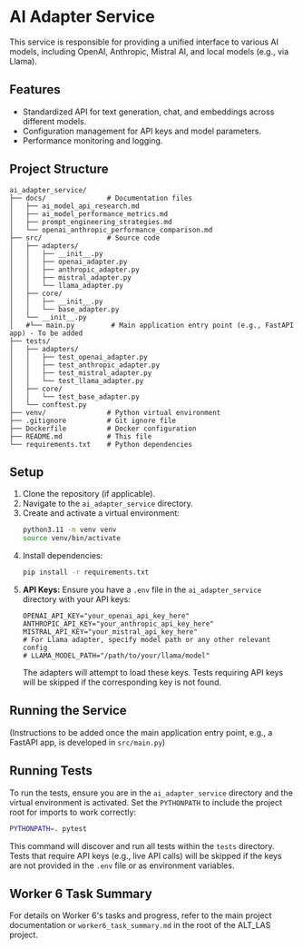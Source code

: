 # AI Adapter Service

This service is responsible for providing a unified interface to various AI models, including OpenAI, Anthropic, Mistral AI, and local models (e.g., via Llama).

## Features

-   Standardized API for text generation, chat, and embeddings across different models.
-   Configuration management for API keys and model parameters.
-   Performance monitoring and logging.

## Project Structure

```
ai_adapter_service/
├── docs/               # Documentation files
│   ├── ai_model_api_research.md
│   ├── ai_model_performance_metrics.md
│   ├── prompt_engineering_strategies.md
│   └── openai_anthropic_performance_comparison.md
├── src/                # Source code
│   ├── adapters/
│   │   ├── __init__.py
│   │   ├── openai_adapter.py
│   │   ├── anthropic_adapter.py
│   │   ├── mistral_adapter.py
│   │   └── llama_adapter.py
│   ├── core/
│   │   ├── __init__.py
│   │   └── base_adapter.py
│   └── __init__.py
│   #└── main.py         # Main application entry point (e.g., FastAPI app) - To be added
├── tests/
│   ├── adapters/
│   │   ├── test_openai_adapter.py
│   │   ├── test_anthropic_adapter.py
│   │   ├── test_mistral_adapter.py
│   │   └── test_llama_adapter.py
│   ├── core/
│   │   └── test_base_adapter.py
│   └── conftest.py
├── venv/               # Python virtual environment
├── .gitignore          # Git ignore file
├── Dockerfile          # Docker configuration
├── README.md           # This file
└── requirements.txt    # Python dependencies
```

## Setup

1.  Clone the repository (if applicable).
2.  Navigate to the `ai_adapter_service` directory.
3.  Create and activate a virtual environment:
    ```bash
    python3.11 -m venv venv
    source venv/bin/activate
    ```
4.  Install dependencies:
    ```bash
    pip install -r requirements.txt
    ```
5.  **API Keys:** Ensure you have a `.env` file in the `ai_adapter_service` directory with your API keys:
    ```env
    OPENAI_API_KEY="your_openai_api_key_here"
    ANTHROPIC_API_KEY="your_anthropic_api_key_here"
    MISTRAL_API_KEY="your_mistral_api_key_here"
    # For Llama adapter, specify model path or any other relevant config
    # LLAMA_MODEL_PATH="/path/to/your/llama/model"
    ```
    The adapters will attempt to load these keys. Tests requiring API keys will be skipped if the corresponding key is not found.

## Running the Service

(Instructions to be added once the main application entry point, e.g., a FastAPI app, is developed in `src/main.py`)

## Running Tests

To run the tests, ensure you are in the `ai_adapter_service` directory and the virtual environment is activated. Set the `PYTHONPATH` to include the project root for imports to work correctly:

```bash
PYTHONPATH=. pytest
```

This command will discover and run all tests within the `tests` directory. Tests that require API keys (e.g., live API calls) will be skipped if the keys are not provided in the `.env` file or as environment variables.

## Worker 6 Task Summary

For details on Worker 6's tasks and progress, refer to the main project documentation or `worker6_task_summary.md` in the root of the ALT_LAS project.


